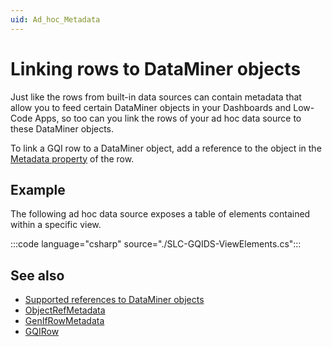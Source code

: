 ```yaml
---
uid: Ad_hoc_Metadata
---
```


# Linking rows to DataMiner objects

Just like the rows from built-in data sources can contain metadata that allow you to feed certain DataMiner objects in your Dashboards and Low-Code Apps, so too can you link the rows of your ad hoc data source to these DataMiner objects.

To link a GQI row to a DataMiner object, add a reference to the object in the [Metadata property](xref:GQI_GQIRow#properties) of the row.

## Example

The following ad hoc data source exposes a table of elements contained within a specific view.

:::code language="csharp" source="./SLC-GQIDS-ViewElements.cs":::

## See also

- [Supported references to DataMiner objects](xref:GQI_ObjectRefMetadata#dmaobjectref)
- [ObjectRefMetadata](xref:GQI_ObjectRefMetadata)
- [GenIfRowMetadata](xref:GQI_GenIfRowMetadata)
- [GQIRow](xref:GQI_GQIRow)
